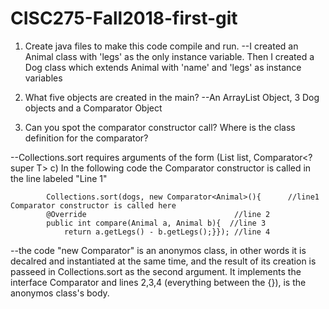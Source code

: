 # CISC275-Fall2018-first-git
1. Create java files to make this code compile and run.
   --I created an Animal class with 'legs' as the only instance variable.
   Then I created a Dog class which extends Animal with 'name' and 'legs' as instance variables
   
2. What five objects are created in the main?
--An ArrayList Object, 3 Dog objects and a Comparator Object

3. Can you spot the comparator constructor call? Where is the class definition for the comparator?
 
 --Collections.sort requires arguments of the form (List<T> list, Comparator<? super T> c)
In the following code the Comparator constructor is called in the line labeled "Line 1"
	
			Collections.sort(dogs, new Comparator<Animal>(){      //line1 Comparator constructor is called here
			@Override                                 //line 2
			public int compare(Animal a, Animal b){  //line 3
			    return a.getLegs() - b.getLegs();}}); //line 4

--the code "new Comparator<Animals>" is an anonymos class, in other words it is decalred and instantiated at the same time, and
the result of its creation is passeed in Collections.sort as the second argument.  It implements the interface Comparator and 
lines 2,3,4 (everything between the {}), is the anonymos class's body.
